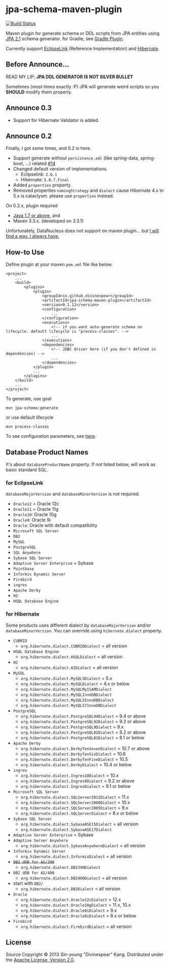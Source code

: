 # jpa-schema-maven-plugin

[![Build Status](https://secure.travis-ci.org/divinespear/jpa-schema-maven-plugin.png)](http://travis-ci.org/divinespear/jpa-schema-maven-plugin)

Maven plugin for generate schema or DDL scripts from JPA entities using [JPA 2.1](http://jcp.org/en/jsr/detail?id=338) schema generator.
for Gradle, see [Gradle Plugin](https://github.com/divinespear/jpa-schema-gradle-plugin).

Currently support [EclipseLink](http://www.eclipse.org/eclipselink) (Reference Implementation) and [Hibernate](http://hibernate.org).

## Before Announce...

READ MY LIP; **JPA DDL GENERATOR IS NOT SILVER BULLET**

Sometimes (*most times* exactly :P) JPA will generate weird scripts so you **SHOULD** modify them properly.


## Announce 0.3

* Support for Hibernate Validator is added. 


## Announce 0.2

Finally, I got some times, and 0.2 is here.

* Support generate without `persistence.xml` (like spring-data, spring-boot, ...) related [#14](//github.com/divinespear/jpa-schema-gradle-plugin/issues/14)
* Changed default version of implementations.
    * Eclipselink: `2.6.1`
    * Hibernate: `5.0.7.Final`
* Added `properties` property.
* Removed properties `namingStrategy` and `dialect` cause Hibernate 4.x to 5.x is cataclysm. please use `properties` instead.

On 0.2.x, plugin required

* [Java 1.7 or above](http://www.oracle.com/technetwork/java/javase/eol-135779.html), and
* Maven 3.3.x. (developed on 3.3.1)

Unfortunately, DataNucleus does not support on maven plugin... but [I will find a way. I always have.](http://www.imdb.com/title/tt0816692/)

## How-to Use
Define plugin at your maven `pom.xml` file like below.

	<project>
		...
		<build>
			<plugins>
				<plugin>
					<groupId>io.github.divinespear</groupId>
					<artifactId>jpa-schema-maven-plugin</artifactId>
					<version>0.1.12</version>
					<configuration>
						...
					</configuration>
					<executions>
						<!-- if you want auto-generate schema on lifecycle. default lifecycle is "process-classes". -->
						...
					</executions>
					<dependencies>
						<!-- JDBC driver here (if you don't defined in dependencies) -->
						...
					</dependencies>
				</plugin>
				...
			</plugins>
		</build>
		...
	</project>

To generate, use goal

	mvn jpa-schema:generate

or use default lifecycle

	mvn process-classes

To see configuration parameters, see [here](http://divinespear.github.io/jpa-schema-maven-plugin/generate-mojo.html).


## Database Product Names

It's about `databaseProductName` property. If not listed below, will work as basic standard SQL.

### for EclipseLink
`databaseMajorVersion` and `databaseMinorVersion` is not required.

* `Oracle12` = Oracle 12c
* `Oracle11` = Oracle 11g
* `Oracle10`: Oracle 10g
* `Oracle9`: Oracle 9i
* `Oracle`: Oracle with default compatibility
* `Microsoft SQL Server`
* `DB2`
* `MySQL`
* `PostgreSQL`
* `SQL Anywhere`
* `Sybase SQL Server`
* `Adaptive Server Enterprise` = Sybase
* `Pointbase`
* `Informix Dynamic Server`
* `Firebird`
* `ingres`
* `Apache Derby`
* `H2`
* `HSQL Database Engine`

### for Hibernate
Some products uses different dialect by `databaseMajorVersion` and/or `databaseMinorVersion`.
You can override using `hibernate.dialect` property.

* `CUBRID`
    * `org.hibernate.dialect.CUBRIDDialect` = all version
* `HSQL Database Engine`
    * `org.hibernate.dialect.HSQLDialect` = all version
* `H2`
    * `org.hibernate.dialect.H2Dialect` = all version
* `MySQL`
    * `org.hibernate.dialect.MySQL5Dialect` = 5.x
    * `org.hibernate.dialect.MySQLDialect` = 4.x or below
    * `org.hibernate.dialect.MySQLMyISAMDialect`
    * `org.hibernate.dialect.MySQLInnoDBDialect`
    * `org.hibernate.dialect.MySQL5InnoDBDialect`
    * `org.hibernate.dialect.MySQL57InnoDBDialect`
* `PostgreSQL`
    * `org.hibernate.dialect.PostgreSQL94Dialect` = 9.4 or above
    * `org.hibernate.dialect.PostgreSQL92Dialect` = 9.2 or above
    * `org.hibernate.dialect.PostgreSQL9Dialect` = 9.x
    * `org.hibernate.dialect.PostgreSQL82Dialect` = 8.2 or above
    * `org.hibernate.dialect.PostgreSQL81Dialect` = 8.1 or below
* `Apache Derby`
    * `org.hibernate.dialect.DerbyTenSevenDialect` = 10.7 or above
    * `org.hibernate.dialect.DerbyTenSixDialect` = 10.6
    * `org.hibernate.dialect.DerbyTenFiveDialect` = 10.5
    * `org.hibernate.dialect.DerbyDialect` = 10.4 or below
* `ingres`
    * `org.hibernate.dialect.Ingres10Dialect` = 10.x
    * `org.hibernate.dialect.Ingres9Dialect` = 9.2 or above
    * `org.hibernate.dialect.IngresDialect` = 9.1 or below
* `Microsoft SQL Server`
    * `org.hibernate.dialect.SQLServer2012Dialect` = 11.x
    * `org.hibernate.dialect.SQLServer2008Dialect` = 10.x
    * `org.hibernate.dialect.SQLServer2005Dialect` = 9.x
    * `org.hibernate.dialect.SQLServerDialect` = 8.x or below
* `Sybase SQL Server`
    * `org.hibernate.dialect.SybaseASE15Dialect` = all version
    * `org.hibernate.dialect.SybaseASE17Dialect`
* `Adaptive Server Enterprise` = Sybase
* `Adaptive Server Anywhere`
    * `org.hibernate.dialect.SybaseAnywhereDialect` = all version
* `Informix Dynamic Server`
    * `org.hibernate.dialect.InformixDialect` = all version
* ~~`DB2 UDB for AS/390`~~
    * `org.hibernate.dialect.DB2390Dialect`
* `DB2 UDB for AS/400`
    * `org.hibernate.dialect.DB2400Dialect` = all version
*  start with `DB2/`
    * `org.hibernate.dialect.DB2Dialect` = all version
* `Oracle`
    * `org.hibernate.dialect.Oracle12cDialect` = 12.x
    * `org.hibernate.dialect.Oracle10gDialect` = 11.x, 10.x
    * `org.hibernate.dialect.Oracle9iDialect` = 9.x
    * `org.hibernate.dialect.Oracle8iDialect` = 8.x or below
* `Firebird`
    * `org.hibernate.dialect.FirebirdDialect` = all version

## License

Source Copyright © 2013 Sin-young "Divinespear" Kang. Distributed under the [Apache License, Version 2.0](http://www.apache.org/licenses).
